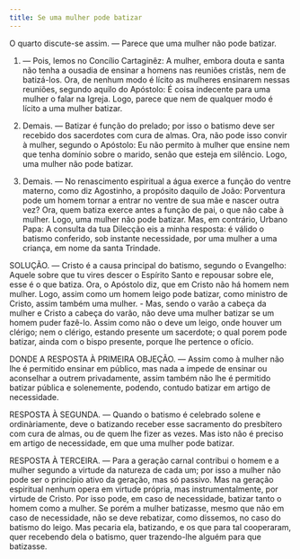 ```yaml
---
title: Se uma mulher pode batizar
---
```


O quarto discute-se assim. — Parece que uma mulher não pode batizar.  

1. — Pois, lemos no Concílio Cartaginêz: A mulher, embora douta e santa não tenha a ousadia de ensinar a homens nas reuniões cristãs, nem de batizá-los. Ora, de nenhum modo é lícito as mulheres ensinarem nessas reuniões, segundo aquilo do Apóstolo: É coisa indecente para uma mulher o falar na Igreja. Logo, parece que nem de qualquer modo é lícito a uma mulher batizar. 

2. Demais. — Batizar é função do prelado; por isso o batismo deve ser recebido dos sacerdotes com cura de almas. Ora, não pode isso convir à mulher, segundo o Apóstolo: Eu não permito à mulher que ensine nem que tenha domínio sobre o marido, senão que esteja em silêncio. Logo, uma mulher não pode batizar.  

3. Demais. — No renascimento espiritual a água exerce a função do ventre materno, como diz Agostinho, a propósito daquilo de João: Porventura pode um homem tornar a entrar no ventre de sua mãe e nascer outra vez? Ora, quem batiza exerce antes a função de pai, o que não cabe à mulher. Logo, uma mulher não pode batizar.  Mas, em contrário, Urbano Papa: A consulta da tua Dilecção eis a minha resposta: é válido o batismo conferido, sob instante necessidade, por uma mulher a uma criança, em nome da santa Trindade.  

SOLUÇÃO. — Cristo é a causa principal do batismo, segundo o Evangelho: Aquele sobre que tu vires descer o Espírito Santo e repousar sobre ele, esse é o que batiza. Ora, o Apóstolo diz, que em Cristo não há homem nem mulher. Logo, assim como um homem leigo pode batizar, como ministro de Cristo, assim também uma mulher. - Mas, sendo o varão a cabeça da mulher e Cristo a cabeça do varão, não deve uma mulher batizar se um homem puder fazê-lo. Assim como não o deve um leigo, onde houver um clérigo; nem o clérigo, estando presente um sacerdote; o qual porem pode batizar, ainda com o bispo presente, porque lhe pertence o ofício.  

DONDE A RESPOSTA À PRIMEIRA OBJEÇÃO. — Assim como à mulher não lhe é permitido ensinar em público, mas nada a impede de ensinar ou aconselhar a outrem privadamente, assim também não lhe é permitido batizar pública e solenemente, podendo, contudo batizar em artigo de necessidade.  

RESPOSTA À SEGUNDA. — Quando o batismo é celebrado solene e ordinàriamente, deve o batizando receber esse sacramento do presbítero com cura de almas, ou de quem lhe fizer as vezes. Mas isto não é preciso em artigo de necessidade, em que uma mulher pode batizar.  

RESPOSTA À TERCEIRA. — Para a geração carnal contribui o homem e a mulher segundo a virtude da natureza de cada um; por isso a mulher não pode ser o princípio ativo da geração, mas só passivo. Mas na geração espiritual nenhum opera em virtude própria, mas instrumentalmente, por virtude de Cristo. Por isso pode, em caso de necessidade, batizar tanto o homem como a mulher. Se porém a mulher batizasse, mesmo que não em caso de necessidade, não se deve rebatizar, como dissemos, no caso do batismo do leigo. Mas pecaria ela, batizando, e os que para tal cooperaram, quer recebendo dela o batismo, quer trazendo-lhe alguém para que batizasse.